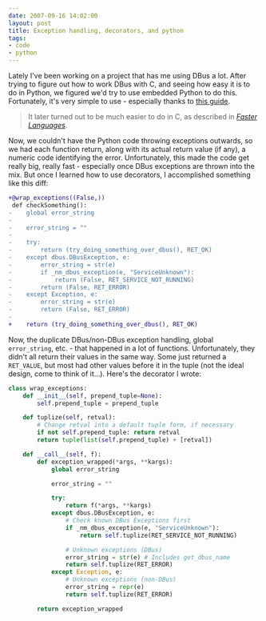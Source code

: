 ```yaml
---
date: 2007-09-16 14:02:00
layout: post
title: Exception handling, decorators, and python
tags:
- code
- python
---
```


Lately I've been working on a project that has me using DBus a lot. After
trying to figure out how to work DBus with C, and seeing how easy it is to do
in Python, we figured we'd try to use embedded Python to do this. Fortunately,
it's very simple to use - especially thanks to [this guide](http://www.developer.com/lang/other/article.php/2217941).

> It later turned out to be much easier to do in C, as described in _[Faster Languages](/2008/04/16/faster-languages)_.

Now, we couldn't have the Python code throwing exceptions outwards, so we had
each function return, along with its actual return value (if any), a numeric
code identifying the error. Unfortunately, this made the code get really big,
really fast - especially once DBus exceptions are thrown into the mix. But once
I learned how to use decorators, I accomplished something like this diff:

```diff
+@wrap_exceptions((False,))
 def checkSomething():
-    global error_string
-
-    error_string = ""
-
-    try:
-        return (try_doing_something_over_dbus(), RET_OK)
-    except dbus.DBusException, e:
-        error_string = str(e)
-        if _nm_dbus_exception(e, "ServiceUnknown"):
-            return (False, RET_SERVICE_NOT_RUNNING)
-        return (False, RET_ERROR)
-    except Exception, e:
-        error_string = str(e)
-        return (False, RET_ERROR)
-
+    return (try_doing_something_over_dbus(), RET_OK)
```

Now, the duplicate DBus/non-DBus exception handling, global `error_string`,
etc. - that happened in a lot of functions. Unfortunately, they didn't all
return their values in the same way. Some just returned a `RET_VALUE`, but most
had other values before it in the tuple (not the ideal design, come to think of
it...). Here's the decorator I wrote:

```python
class wrap_exceptions:
    def __init__(self, prepend_tuple=None):
        self.prepend_tuple = prepend_tuple

    def tuplize(self, retval):
        # Change retval into a default tuple form, if necessary
        if not self.prepend_tuple: return retval
        return tuple(list(self.prepend_tuple) + [retval])

    def __call__(self, f):
        def exception_wrapped(*args, **kargs):
            global error_string

            error_string = ""

            try:
                return f(*args, **kargs)
            except dbus.DBusException, e:
                # Check known DBus Exceptions first
                if _nm_dbus_exception(e, "ServiceUnknown"):
                    return self.tuplize(RET_SERVICE_NOT_RUNNING)

                # Unknown exceptions (DBus)
                error_string = str(e) # Includes get_dbus_name
                return self.tuplize(RET_ERROR)
            except Exception, e:
                # Unknown exceptions (non-DBus)
                error_string = repr(e)
                return self.tuplize(RET_ERROR)

        return exception_wrapped
```
